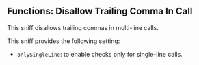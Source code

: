 ## Functions: Disallow Trailing Comma In Call

This sniff disallows trailing commas in multi-line calls.

This sniff provides the following setting:

* `onlySingleLine`: to enable checks only for single-line calls.